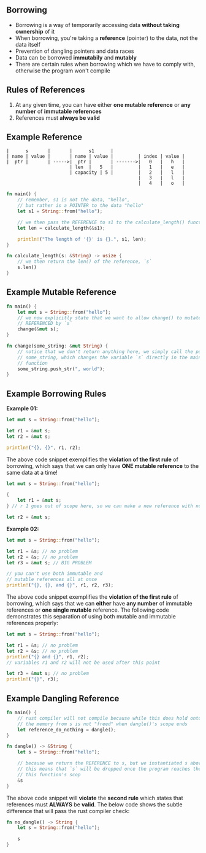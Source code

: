 ## Borrowing

- Borrowing is a way of temporarily accessing data <b>without taking
  ownership</b> of it
- When borrowing, you're taking a <b>reference</b> (pointer) to the data, not
  the data itself
- Prevention of dangling pointers and data races
- Data can be borrowed <b>immutabily</b> and <b>mutably</b>
- There are certain rules when borrowing which we have to comply with, otherwise
  the program won't compile

## Rules of References

1. At any given time, you can have either <b>one mutable reference</b> or <b>any
   number</b> of <b>immutable references</b>
2. References must <b>always be valid</b>

## Example Reference

```
|      s       |       |      s1      |
| name | value |       | name | value |         | index | value |
|  ptr |       | ----->|  ptr |       | ------->|   0   |   h   |
                       | len  |   5   |         |   1   |   e   |
                       | capacity | 5 |         |   2   |   l   |
                                                |   3   |   l   |
                                                |   4   |   o   |
```

```rust
fn main() {
    // remember, s1 is not the data, "hello",
    // but rather is a POINTER to the data "hello"
    let s1 = String::from("hello");

    // we then pass the REFERENCE to s1 to the calculate_length() function
    let len = calculate_length(&s1);

    println!("The length of '{}' is {}.", s1, len);
}

fn calculate_length(s: &String) -> usize {
    // we then return the len() of the reference, `s`
    s.len()
}
```

## Example Mutable Reference

```rust
fn main() {
    let mut s = String::from("hello");
    // we now explicitly state that we want to allow change() to mutate the data
    // REFERENCED by `s`
    change(&mut s);
}

fn change(some_string: &mut String) {
    // notice that we don't return anything here, we simply call the push_str on
    // some_string, which changes the variable `s` directly in the main()
    // function
    some_string.push_str(", world");
}
```

## Example Borrowing Rules

**Example 01:**

```rust
let mut s = String::from("hello");

let r1 = &mut s;
let r2 = &mut s;

println!("{}, {}", r1, r2);
```

The above code snippet exemplifies the <b>violation of the first rule</b> of
borrowing, which says that we can only have <b>ONE mutable reference</b> to the
same data at a time!

```rust
let mut s = String::from("hello");

{
    let r1 = &mut s;
} // r 1 goes out of scope here, so we can make a new reference with no problems.

let r2 = &mut s;
```

**Example 02:**

```rust
let mut s = String::from("hello");

let r1 = &s; // no problem
let r2 = &s; // no problem
let r3 = &mut s; // BIG PROBLEM

// you can't use both immutable and
// mutable references all at once
println!("{}, {}, and {}", r1, r2, r3);
```

The above code snippet exemplifies the <b>violation of the first rule</b> of
borrowing, which says that we can <b>either</b> have <b>any number</b> of
immutable references or <b>one single mutable</b> reference. The following code
demonstrates this separation of using both mutable and immutable references
properly:

```rust
let mut s = String::from("hello");

let r1 = &s; // no problem
let r2 = &s; // no problem
println!("{} and {}", r1, r2);
// variables r1 and r2 will not be used after this point

let r3 = &mut s; // no problem
println!("{}", r3);
```

## Example Dangling Reference

```rust
fn main() {
    // rust compiler will not compile because while this does hold onto &s,
    // the memory from s is not "freed" when dangle()'s scope ends
    let reference_do_nothing = dangle();
}

fn dangle() -> &String {
    let s = String::from("hello");

    // because we return the REFERENCE to s, but we instantiated s above,
    // this means that `s` will be dropped once the program reaches the end of
    // this function's scop
    &s
}
```

The above code snippet will <b>violate</b> the <b>second rule</b> which states
that references must <b>ALWAYS</b> be <b>valid</b>. The below code shows the
subtle difference that will pass the rust compiler check:

```rust
fn no_dangle() -> String {
    let s = String::from("hello");

    s
}
```
